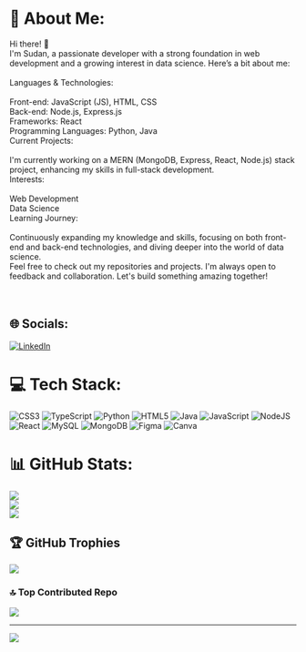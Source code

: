 # 💫 About Me:
Hi there! 👋<br>I'm Sudan, a passionate developer with a strong foundation in web development and a growing interest in data science. Here’s a bit about me:<br><br>Languages & Technologies:<br><br>Front-end: JavaScript (JS), HTML, CSS<br>Back-end: Node.js, Express.js<br>Frameworks: React<br>Programming Languages: Python, Java<br>Current Projects:<br><br>I'm currently working on a MERN (MongoDB, Express, React, Node.js) stack project, enhancing my skills in full-stack development.<br>Interests:<br><br>Web Development<br>Data Science<br>Learning Journey:<br><br>Continuously expanding my knowledge and skills, focusing on both front-end and back-end technologies, and diving deeper into the world of data science.<br>Feel free to check out my repositories and projects. I'm always open to feedback and collaboration. Let's build something amazing together!<br><br><br>


## 🌐 Socials:
[![LinkedIn](https://img.shields.io/badge/LinkedIn-%230077B5.svg?logo=linkedin&logoColor=white)](https://www.linkedin.com/in/sudan-khadka-0115312b0/)

# 💻 Tech Stack:
![CSS3](https://img.shields.io/badge/css3-%231572B6.svg?style=for-the-badge&logo=css3&logoColor=white) ![TypeScript](https://img.shields.io/badge/typescript-%23007ACC.svg?style=for-the-badge&logo=typescript&logoColor=white) ![Python](https://img.shields.io/badge/python-3670A0?style=for-the-badge&logo=python&logoColor=ffdd54) ![HTML5](https://img.shields.io/badge/html5-%23E34F26.svg?style=for-the-badge&logo=html5&logoColor=white) ![Java](https://img.shields.io/badge/java-%23ED8B00.svg?style=for-the-badge&logo=openjdk&logoColor=white) ![JavaScript](https://img.shields.io/badge/javascript-%23323330.svg?style=for-the-badge&logo=javascript&logoColor=%23F7DF1E) ![NodeJS](https://img.shields.io/badge/node.js-6DA55F?style=for-the-badge&logo=node.js&logoColor=white) ![React](https://img.shields.io/badge/react-%2320232a.svg?style=for-the-badge&logo=react&logoColor=%2361DAFB) ![MySQL](https://img.shields.io/badge/mysql-4479A1.svg?style=for-the-badge&logo=mysql&logoColor=white) ![MongoDB](https://img.shields.io/badge/MongoDB-%234ea94b.svg?style=for-the-badge&logo=mongodb&logoColor=white) ![Figma](https://img.shields.io/badge/figma-%23F24E1E.svg?style=for-the-badge&logo=figma&logoColor=white) ![Canva](https://img.shields.io/badge/Canva-%2300C4CC.svg?style=for-the-badge&logo=Canva&logoColor=white)
# 📊 GitHub Stats:
![](https://github-readme-stats.vercel.app/api?username=sudankdk&theme=dark&hide_border=false&include_all_commits=false&count_private=false)<br/>
![](https://github-readme-streak-stats.herokuapp.com/?user=sudankdk&theme=dark&hide_border=false)<br/>
![](https://github-readme-stats.vercel.app/api/top-langs/?username=sudankdk&theme=dark&hide_border=false&include_all_commits=false&count_private=false&layout=compact)

## 🏆 GitHub Trophies
![](https://github-profile-trophy.vercel.app/?username=sudankdk&theme=radical&no-frame=false&no-bg=true&margin-w=4)

### 🔝 Top Contributed Repo
![](https://github-contributor-stats.vercel.app/api?username=sudankdk&limit=5&theme=dark&combine_all_yearly_contributions=true)

---
[![](https://visitcount.itsvg.in/api?id=sudankdk&icon=0&color=0)](https://visitcount.itsvg.in)

<!-- Proudly created with GPRM ( https://gprm.itsvg.in ) -->
